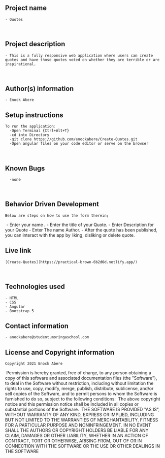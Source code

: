 ## Project name
    - Quotes
​
## Project description
    - This is a fully responsive web application where users can create quotes and have those quotes voted on whether they are terrible or are inspirational. 

​
## Author(s) information
    - Enock Abere

## Setup instructions
    To run the application:
      -Open Terminal {Ctrl+Alt+T}
      -cd into Directory
      -git clone https://github.com/enockabere/Create-Quotes.git
      -Open angular files on your code editor or serve on the browser
​
## Known Bugs
      -none
​
## Behavior Driven Development
    Below are steps on how to use the form therein;
​
    - Enter your name .
    - Enter the title of your Quote.
    - Enter Description for your Quote
    - Enter The name Author.
    - After the quote has been published, you can interact with the app by liking, disliking or delete quote.
    
## Live link
    [Create-Quotes](https://practical-brown-6b2d6d.netlify.app/)
​
## Technologies used
    - HTML
    - CSS
    - Angular
    - Bootstrap 5

## Contact information
    - anockabere@student.moringaschool.com

## License and Copyright information
    Copyright 2021 Enock Abere
​
    Permission is hereby granted, free of charge, to any person obtaining a copy of this software and associated documentation files (the "Software"), to deal in the Software without restriction, including without limitation the rights to use, copy, modify, merge, publish, distribute, sublicense, and/or sell copies of the Software, and to permit persons to whom the Software is furnished to do so, subject to the following conditions:
​
    The above copyright notice and this permission notice shall be included in all copies or substantial portions of the Software.
​
    THE SOFTWARE IS PROVIDED "AS IS", WITHOUT WARRANTY OF ANY KIND, EXPRESS OR IMPLIED, INCLUDING BUT NOT LIMITED TO THE WARRANTIES OF MERCHANTABILITY, FITNESS FOR A PARTICULAR PURPOSE AND NONINFRINGEMENT. IN NO EVENT SHALL THE AUTHORS OR COPYRIGHT HOLDERS BE LIABLE FOR ANY CLAIM, DAMAGES OR OTHER LIABILITY, WHETHER IN AN ACTION OF CONTRACT, TORT OR OTHERWISE, ARISING FROM, OUT OF OR IN CONNECTION WITH THE SOFTWARE OR THE USE OR OTHER DEALINGS IN THE SOFTWARE
